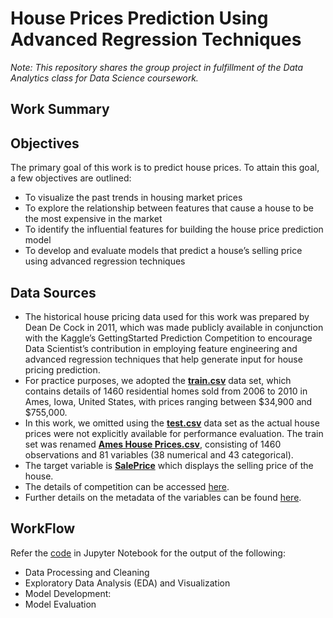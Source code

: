 # House Prices Prediction Using Advanced Regression Techniques
*Note: This repository shares the group project in fulfillment of the Data Analytics class for Data Science coursework.*

## Work Summary

## Objectives
The primary goal of this work is to predict house prices. To attain this goal, a few objectives are outlined:
- To visualize the past trends in housing market prices
- To explore the relationship between features that cause a house to be the most expensive in the market
- To identify the influential features for building the house price prediction model
- To develop and evaluate models that predict a house’s selling price using advanced regression techniques

## Data Sources
- The historical house pricing data used for this work was prepared by Dean De Cock in 2011, which was made publicly available in conjunction with the Kaggle’s GettingStarted Prediction Competition to encourage Data Scientist’s contribution in employing feature engineering and advanced regression techniques that help generate input for house pricing prediction. 
- For practice purposes, we adopted the **<ins>train.csv</ins>** data set, which contains details of 1460 residential homes sold from 2006 to 2010 in Ames, Iowa, United States, with prices ranging between $34,900 and $755,000. 
- In this work, we omitted using the **<ins>test.csv</ins>** data set as the actual house prices were not explicitly available for performance evaluation. The train set was renamed **<ins>Ames House Prices.csv</ins>**, consisting of 1460 observations and 81 variables (38 numerical and 43 categorical). 
- The target variable is **<ins>SalePrice</ins>** which displays the selling price of the house. 
- The details of competition can be accessed [here](https://www.kaggle.com/competitions/house-prices-advanced-regression-techniques/overview).
- Further details on the metadata of the variables can be found [here](https://github.com/HwaiTengTeoh/House-Prices-Prediction/blob/main/data/data_description.txt).

## WorkFlow
Refer the [code](https://github.com/HwaiTengTeoh/House-Prices-Prediction/blob/main/code/Predicting%20House%20Prices%20Using%20Advanced%20Regression%20Techniques.ipynb) in Jupyter Notebook for the output of the following:
- Data Processing and Cleaning
- Exploratory Data Analysis (EDA) and Visualization
- Model Development: 
- Model Evaluation

